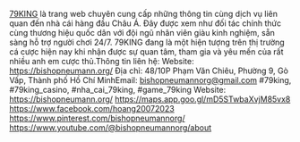 [79KING](https://bishopneumann.org/) là trang web chuyên cung cấp những thông tin cùng dịch vụ liên quan đến nhà cái hàng đầu Châu Á. Đây được xem như đối tác chính thức cùng thương hiệu quốc dân với đội ngũ nhân viên giàu kinh nghiệm, sẵn sàng hỗ trợ người chơi 24/7. 79KING đang là một hiện tượng trên thị trường cá cược hiện nay khi nhận được sự quan tâm, tham gia và yêu mến của rất nhiều anh em cược thủ.Thông tin liên hệ:
Website:
https://bishopneumann.org/
Địa chỉ: 48/10P Phạm Văn Chiêu, Phường 9, Gò Vấp, Thành phố Hồ Chí MinhEmail: bishopneumannorg@gmail.com #79king, #79king_casino, #nha_cai_79king, #game_79king
Website:
https://bishopneumann.org/
https://maps.app.goo.gl/mD5STwbaXvjM85vx8
https://www.facebook.com/hoang20072023
https://www.pinterest.com/bishopneumannorg/
https://www.youtube.com/@bishopneumannorg/about